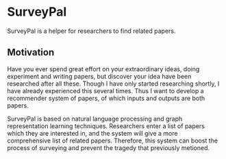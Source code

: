 # SurveyPal

SurveyPal is a helper for researchers to find related papers.

## Motivation

Have you ever spend great effort on your extraordinary ideas, doing experiment and writing papers, but discover your idea have been researched after all these. Though I have only started researching shortly, I have already experienced this several times. Thus I want to develop a recommender system of papers, of which inputs and outputs are both papers.

SurveyPal is based on natural language processing and graph representation learning techniques. Researchers enter a list of papers which they are interested in, and the system will give a more comprehensive list of related papers. Therefore, this system can boost the process of surveying and prevent the tragedy that previously metioned.
